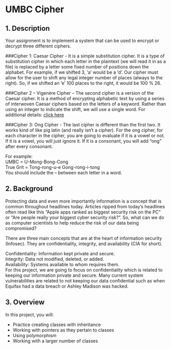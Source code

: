 # UMBC Cipher
## 1. Description
Your assignment is to implement a system that can be used to encrypt or decrypt three different ciphers. 

###Cipher 1: Caesar Cipher - 
It is a simple substitution cipher. It is a type of substitution cipher in which each letter in the plaintext
(we will read it in as a file) is replaced by a letter some fixed number of positions down the alphabet. For example, if we shifted 3, ‘a’ would be a
‘d’. Our cipher must allow for the user to shift any legal integer number of places (always to the right). So, if we shifted an ‘e’ 100 places to the right,
it would be 100 % 26.

###Cipher 2 – Vigenère Cipher –
The second cipher is a version of the Caesar cipher. It is a method of encrypting alphabetic text by using a series of
interwoven Caesar ciphers based on the letters of a keyword. Rather than using an integer to indicate the shift, we will use a
single word. For additional details: [click here](https://en.wikipedia.org/wiki/Vigen%C3%A8re_cipher)

###Cipher 3: Ong Cipher -
The last cipher is different than the first two. It works kind of like pig latin (and really isn’t a cipher). For the ong cipher,
for each character in the cipher, you are going to evaluate if it is a vowel or not. If it is a vowel, you will just ignore it. If it is a
consonant, you will add “ong” after every consonant. 

For example:<br>
UMBC = U-Mong-Bong-Cong<br> 
True Grit = Tong-rong-u-e Gong-rong-i-tong<br>
You should include the – between each letter in a word.

## 2. Background
Protecting data and even more importantly information is a concept that is common throughout headlines today. Articles ripped from
today’s headlines often read like this “Apple apps ranked as biggest security risk on the PC” or “Are people really your biggest
cyber security risk?”. So, what can we do as computer scientists to help reduce the risk of our data being compromised?

There are three main concepts that are at the heart of information security (Infosec). They are confidentiality, integrity, and availability (CIA for short).

Confidentiality: Information kept private and secure.<br>
Integrity: Data not modified, deleted, or added.<br>
Availability: Systems available to whom requires them.<br>
For this project, we are going to focus on confidentiality which is related to keeping our information private and secure. Many current system vulnerabilities
are related to not keeping our data confidential such as when Equifax had a data breach or Ashley Madison was hacked.

## 3. Overview
In this project, you will:
  *	Practice creating classes with inheritance 
  *	Working with pointers as they pertain to classes
  *	Using polymorphism
  *	Working with a larger number of classes

